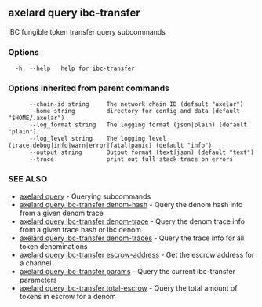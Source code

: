 ## axelard query ibc-transfer

IBC fungible token transfer query subcommands

### Options

```
  -h, --help   help for ibc-transfer
```

### Options inherited from parent commands

```
      --chain-id string     The network chain ID (default "axelar")
      --home string         directory for config and data (default "$HOME/.axelar")
      --log_format string   The logging format (json|plain) (default "plain")
      --log_level string    The logging level (trace|debug|info|warn|error|fatal|panic) (default "info")
      --output string       Output format (text|json) (default "text")
      --trace               print out full stack trace on errors
```

### SEE ALSO

- [axelard query](axelard_query.md) - Querying subcommands
- [axelard query ibc-transfer denom-hash](axelard_query_ibc-transfer_denom-hash.md) - Query the denom hash info from a given denom trace
- [axelard query ibc-transfer denom-trace](axelard_query_ibc-transfer_denom-trace.md) - Query the denom trace info from a given trace hash or ibc denom
- [axelard query ibc-transfer denom-traces](axelard_query_ibc-transfer_denom-traces.md) - Query the trace info for all token denominations
- [axelard query ibc-transfer escrow-address](axelard_query_ibc-transfer_escrow-address.md) - Get the escrow address for a channel
- [axelard query ibc-transfer params](axelard_query_ibc-transfer_params.md) - Query the current ibc-transfer parameters
- [axelard query ibc-transfer total-escrow](axelard_query_ibc-transfer_total-escrow.md) - Query the total amount of tokens in escrow for a denom
